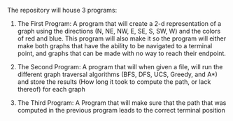 The repository will house 3 programs:
  1) The First Program:
        A program that will create a 2-d representation of a graph using the directions (N, NE, NW, E, SE, S, SW, W) and the colors of red and blue.
        This program will also make it so the program will either make both graphs that have the ability to be navigated to a terminal point, and graphs that can be made with no way to reach their endpoint.

  2) The Second Program:
        A program that will when given a file, will run the different graph traversal algorithms (BFS, DFS, UCS, Greedy, and A*) and store the results (How long it took to compute the path, or lack thereof) for each graph
  
  3) The Third Program:
       A Program that will make sure that the path that was computed in the previous program leads to the correct terminal position
